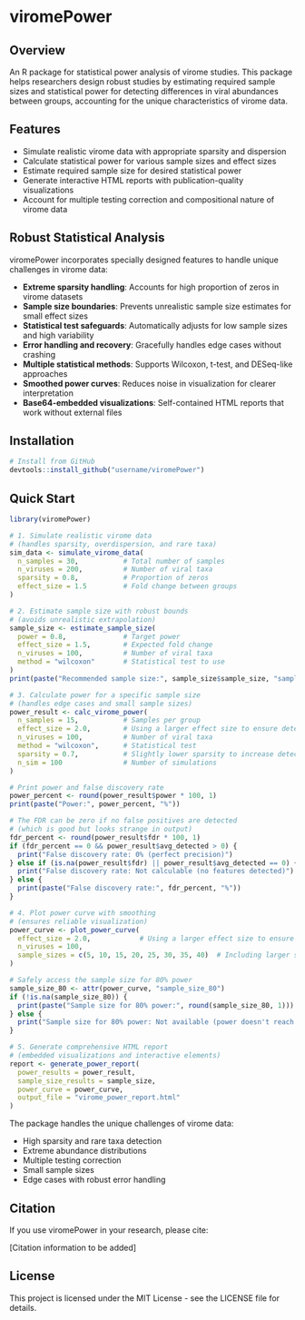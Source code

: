 # viromePower

## Overview
An R package for statistical power analysis of virome studies. This package helps researchers design robust studies by estimating required sample sizes and statistical power for detecting differences in viral abundances between groups, accounting for the unique characteristics of virome data.

## Features
- Simulate realistic virome data with appropriate sparsity and dispersion
- Calculate statistical power for various sample sizes and effect sizes
- Estimate required sample size for desired statistical power
- Generate interactive HTML reports with publication-quality visualizations
- Account for multiple testing correction and compositional nature of virome data

## Robust Statistical Analysis
viromePower incorporates specially designed features to handle unique challenges in virome data:

- **Extreme sparsity handling**: Accounts for high proportion of zeros in virome datasets
- **Sample size boundaries**: Prevents unrealistic sample size estimates for small effect sizes
- **Statistical test safeguards**: Automatically adjusts for low sample sizes and high variability
- **Error handling and recovery**: Gracefully handles edge cases without crashing
- **Multiple statistical methods**: Supports Wilcoxon, t-test, and DESeq-like approaches
- **Smoothed power curves**: Reduces noise in visualization for clearer interpretation
- **Base64-embedded visualizations**: Self-contained HTML reports that work without external files

## Installation

```r
# Install from GitHub
devtools::install_github("username/viromePower")
```

## Quick Start

```r
library(viromePower)

# 1. Simulate realistic virome data 
# (handles sparsity, overdispersion, and rare taxa)
sim_data <- simulate_virome_data(
  n_samples = 30,           # Total number of samples
  n_viruses = 200,          # Number of viral taxa
  sparsity = 0.8,           # Proportion of zeros
  effect_size = 1.5         # Fold change between groups
)

# 2. Estimate sample size with robust bounds
# (avoids unrealistic extrapolation)
sample_size <- estimate_sample_size(
  power = 0.8,              # Target power
  effect_size = 1.5,        # Expected fold change
  n_viruses = 100,          # Number of viral taxa
  method = "wilcoxon"       # Statistical test to use
)
print(paste("Recommended sample size:", sample_size$sample_size, "samples per group"))

# 3. Calculate power for a specific sample size
# (handles edge cases and small sample sizes)
power_result <- calc_virome_power(
  n_samples = 15,           # Samples per group
  effect_size = 2.0,        # Using a larger effect size to ensure detectable differences
  n_viruses = 100,          # Number of viral taxa
  method = "wilcoxon",      # Statistical test
  sparsity = 0.7,           # Slightly lower sparsity to increase detection
  n_sim = 100               # Number of simulations
)

# Print power and false discovery rate 
power_percent <- round(power_result$power * 100, 1)
print(paste("Power:", power_percent, "%"))

# The FDR can be zero if no false positives are detected
# (which is good but looks strange in output)
fdr_percent <- round(power_result$fdr * 100, 1)
if (fdr_percent == 0 && power_result$avg_detected > 0) {
  print("False discovery rate: 0% (perfect precision)")
} else if (is.na(power_result$fdr) || power_result$avg_detected == 0) {
  print("False discovery rate: Not calculable (no features detected)")
} else {
  print(paste("False discovery rate:", fdr_percent, "%"))
}

# 4. Plot power curve with smoothing
# (ensures reliable visualization)
power_curve <- plot_power_curve(
  effect_size = 2.0,            # Using a larger effect size to ensure we reach 80% power
  n_viruses = 100,
  sample_sizes = c(5, 10, 15, 20, 25, 30, 35, 40)  # Including larger sample sizes
)

# Safely access the sample size for 80% power
sample_size_80 <- attr(power_curve, "sample_size_80")
if (!is.na(sample_size_80)) {
  print(paste("Sample size for 80% power:", round(sample_size_80, 1)))
} else {
  print("Sample size for 80% power: Not available (power doesn't reach 80%)")
}

# 5. Generate comprehensive HTML report
# (embedded visualizations and interactive elements)
report <- generate_power_report(
  power_results = power_result,
  sample_size_results = sample_size,
  power_curve = power_curve,
  output_file = "virome_power_report.html"
)
```

The package handles the unique challenges of virome data:
- High sparsity and rare taxa detection
- Extreme abundance distributions
- Multiple testing correction
- Small sample sizes
- Edge cases with robust error handling

## Citation

If you use viromePower in your research, please cite:

[Citation information to be added]

## License

This project is licensed under the MIT License - see the LICENSE file for details.
